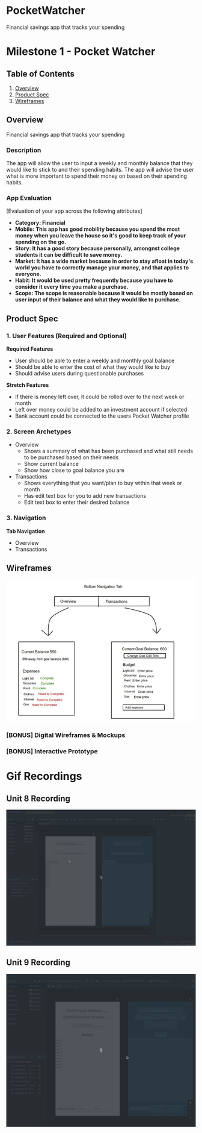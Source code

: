 # PocketWatcher
Financial savings app that tracks your spending
# Milestone 1 - Pocket Watcher

## Table of Contents

1. [Overview](#Overview)
1. [Product Spec](#Product-Spec)
1. [Wireframes](#Wireframes)

## Overview
Financial savings app that tracks your spending

### Description

The app will allow the user to input a weekly and monthly balance that they would like to stick to and their spending habits. The app will advise the user what is more important to spend their money on based on their spending habits.

### App Evaluation

[Evaluation of your app across the following attributes]
- **Category: Financial**
- **Mobile: This app has good mobility because you spend the most money when you leave the house so it's good to keep track of your spending on the go.**
- **Story: It has a good story because personally, amongnst college students it can be difficult to save money.**
- **Market: It has a wide market because in order to stay afloat in today's world you have to correctly manage your money, and that applies to everyone.**
- **Habit: It would be used pretty frequently because you have to consider it every time you make a purchase.**
- **Scope: The scope is reasonable because it would be mostly based on user input of their balance and what they would like to purchase.**

## Product Spec

### 1. User Features (Required and Optional)

**Required Features**

* User should be able to enter a weekly and monthly goal balance
* Should be able to enter the cost of what they would like to buy
* Should advise users during questionable purchases

**Stretch Features**

* If there is money left over, it could be rolled over to the next week or month
* Left over money could be added to an investment account if selected
* Bank account could be connected to the users Pocket Watcher profile

### 2. Screen Archetypes

- Overview
  - Shows a summary of what has been purchased and what still needs to be purchased based on their needs
  - Show current balance
  - Show how close to goal balance you are
- Transactions
  - Shows everything that you want/plan to buy within that week or month
  - Has edit text box for you to add new transactions
  - Edit text box to enter their desired balance

### 3. Navigation

**Tab Navigation**

* Overview
* Transactions

## Wireframes

<img src="wireframe.jpg" width=600>

### [BONUS] Digital Wireframes & Mockups

### [BONUS] Interactive Prototype

# Gif Recordings
## Unit 8 Recording
<img src="pocketwatcher_unit8.gif" width=600>

## Unit 9 Recording
<img src="pocketwatcher_unit9.gif" width=600>
